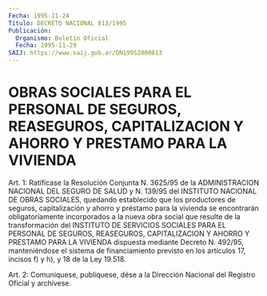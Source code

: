 ```yaml
---
Fecha: 1995-11-24
Título: DECRETO NACIONAL 813/1995
Publicación:
  Organismo: Boletín Oficial
  Fecha: 1995-11-29
SAIJ: https://www.saij.gob.ar/DN19952000813
---
```

# OBRAS SOCIALES PARA EL PERSONAL DE SEGUROS, REASEGUROS, CAPITALIZACION Y AHORRO Y PRESTAMO PARA LA VIVIENDA

<a id="1"></a>
Art. 1:  Ratifícase  la  Resolución Conjunta N. 3625/95 de la ADMINISTRACION  NACIONAL  DEL  SEGURO  DE  SALUD  y  N.  139/95  del INSTITUTO NACIONAL DE OBRAS SOCIALES,  quedando establecido que los productores de seguros, capitalización y  ahorro y préstamo para la vivienda se encontrarán  obligatoriamente incorporados  a  la nueva obra  social  que  resulte  de  la  transformación del INSTITUTO DE SERVICIOS  SOCIALES  PARA  EL  PERSONAL  DE   SEGUROS,  REASEGUROS, CAPITALIZACION  Y  AHORRO  Y  PRESTAMO  PARA LA VIVIENDA  dispuesta mediante Decreto N. 492/95, manteniéndose el sistema de financiamiento previsto en los artículos  17, incisos f) y h), y 18 de la Ley 19.518.

<a id="2"></a>
Art. 2: Comuníquese, publíquese, dése a la  Dirección Nacional del Registro Oficial y archívese.